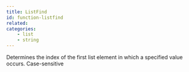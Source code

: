 ```yaml
---
title: ListFind
id: function-listfind
related:
categories:
    - list
    - string
---
```


Determines the index of the first list element in which a
specified value occurs. Case-sensitive